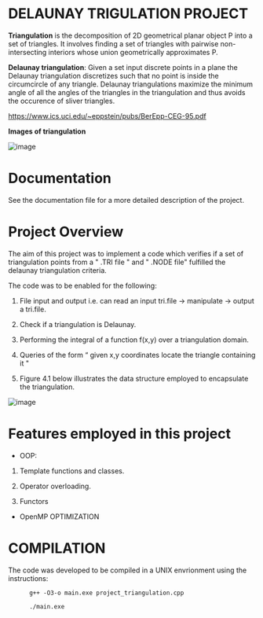 
# DELAUNAY TRIGULATION PROJECT 

**Triangulation** is the decomposition of 2D geometrical planar object P into a set of triangles. It involves finding a set of triangles with pairwise non-intersecting interiors whose union geometrically approximates P.

**Delaunay triangulation**: Given a set input discrete points in a plane the Delaunay triangulation discretizes such that no point is inside the circumcircle of any triangle. Delaunay triangulations maximize the minimum angle of all the angles of the triangles in the triangulation and thus avoids the occurence of sliver triangles.

https://www.ics.uci.edu/~eppstein/pubs/BerEpp-CEG-95.pdf

**Images of triangulation**

![image](https://user-images.githubusercontent.com/60849864/82563624-4cc6e600-9b6f-11ea-8601-298b7188bbf3.png)

# Documentation

See the documentation file for a more detailed description of the project.

# Project Overview

The aim of this project was to implement a code which verifies if a set of triangulation points from a " .TRI file " and " .NODE file" fulfilled the delaunay triangulation criteria. 

The code was to be enabled for the following:
 
 1. File input and output i.e. can read an input tri.file -> manipulate -> output a tri.file.

 2. Check if a triangulation is Delaunay.
 
 3.	Performing the integral of a function  f(x,y) over a triangulation domain.
 
 4.	Queries of the form “ given x,y coordinates locate the triangle containing it "
 
 5.	Figure 4.1 below illustrates the data structure employed to encapsulate the triangulation. 
 
 ![image](https://user-images.githubusercontent.com/60849864/82563539-2c972700-9b6f-11ea-83b7-c0e5cb84e0c2.png)
 
 
 # Features employed in this project
 
 * OOP:
 
 1. Template functions and classes.
 
 2. Operator overloading.
 
 3. Functors
 
* OpenMP OPTIMIZATION

 # COMPILATION
 
 The code was developed to be compiled in a UNIX envrionment using the instructions:
 
          g++ -O3-o main.exe project_triangulation.cpp

          ./main.exe
 
